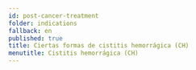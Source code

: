 ```yaml
---
id: post-cancer-treatment
folder: indications
fallback: en
published: true
title: Ciertas formas de cistitis hemorrágica (CH)
menutitle: Cistitis hemorrágica (CH)
---
```

